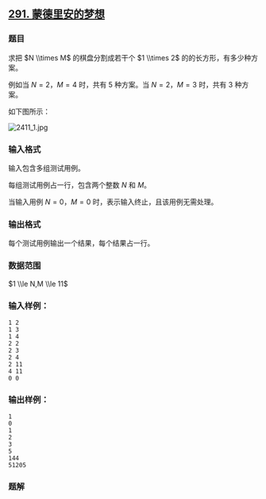 ## [291\. 蒙德里安的梦想](https://www.acwing.com/problem/content/293/)

### 题目

求把 $N \\times M$ 的棋盘分割成若干个 $1 \\times 2$ 的的长方形，有多少种方案。

例如当 $N=2，M=4$ 时，共有 $5$ 种方案。当 $N=2，M=3$ 时，共有 $3$ 种方案。

如下图所示：

![2411_1.jpg](/media/article/image/2019/01/26/19_4dd1644c20-2411_1.jpg)

### 输入格式

输入包含多组测试用例。

每组测试用例占一行，包含两个整数 $N$ 和 $M$。

当输入用例 $N=0，M=0$ 时，表示输入终止，且该用例无需处理。

### 输出格式

每个测试用例输出一个结果，每个结果占一行。

### 数据范围

$1 \\le N,M \\le 11$

### 输入样例：

```
1 2
1 3
1 4
2 2
2 3
2 4
2 11
4 11
0 0
```

### 输出样例：

```
1
0
1
2
3
5
144
51205
```

### 题解

